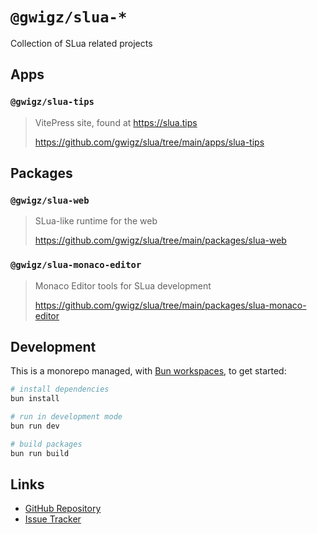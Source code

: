 # `@gwigz/slua-*`

Collection of SLua related projects

## Apps

### `@gwigz/slua-tips`

> VitePress site, found at https://slua.tips
>
> https://github.com/gwigz/slua/tree/main/apps/slua-tips

## Packages

### `@gwigz/slua-web`

> SLua-like runtime for the web
>
> https://github.com/gwigz/slua/tree/main/packages/slua-web

### `@gwigz/slua-monaco-editor`

> Monaco Editor tools for SLua development
>
> https://github.com/gwigz/slua/tree/main/packages/slua-monaco-editor

## Development

This is a monorepo managed, with [Bun workspaces](https://bun.sh/docs/install/workspaces), to get started:

```bash
# install dependencies
bun install

# run in development mode
bun run dev

# build packages
bun run build
```

## Links

- [GitHub Repository](https://github.com/gwigz/slua)
- [Issue Tracker](https://github.com/gwigz/slua/issues)
